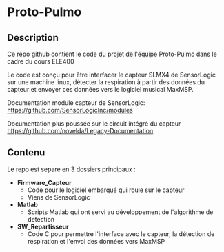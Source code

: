 # Proto-Pulmo
## Description
Ce repo github contient le code du projet de l'équipe Proto-Pulmo dans le cadre du cours ELE400

Le code est conçu pour être interfacer le capteur SLMX4 de SensorLogic sur une machine linux, détecter la respiration à partir des données du capteur et envoyer ces données vers le logiciel musical MaxMSP.

Documentation module capteur de SensorLogic:
https://github.com/SensorLogicInc/modules

Documentation plus poussée sur le circuit intégré du capteur
https://github.com/novelda/Legacy-Documentation

 
## Contenu
Le repo est separe en 3 dossiers principaux :

 - **Firmware_Capteur** 
	 -  Code pour le logiciel embarqué qui roule sur le capteur 
	 - Viens de SensorLogic
 - **Matlab** 
	 - Scripts Matlab qui ont servi au développement de l'algorithme de detection
 - **SW_Repartisseur**
	 - Code C pour permettre l'interface avec le capteur, la détection de respiration et l'envoi des données vers MaxMSP
